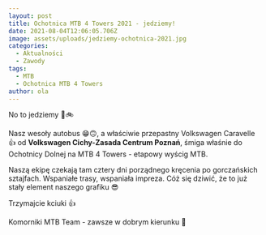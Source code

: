 ```yaml
---
layout: post
title: Ochotnica MTB 4 Towers 2021 - jedziemy!
date: 2021-08-04T12:06:05.706Z
image: assets/uploads/jedziemy-ochotnica-2021.jpg
categories:
  - Aktualności
  - Zawody
tags:
  - MTB
  - Ochotnica MTB 4 Towers
author: ola
---
```

No to jedziemy 🚚🚲

Nasz wesoły autobus 😁🙃, a właściwie przepastny Volkswagen  Caravelle 👍 od **Volkswagen Cichy-Zasada Centrum Poznań**, śmiga właśnie do Ochotnicy Dolnej na MTB 4 Towers - etapowy wyścig MTB.
<!--more-->

Naszą ekipę czekają tam cztery dni porządnego kręcenia po gorczańskich sztajfach. Wspaniałe trasy, wspaniała impreza. Cóż się dziwić, że to już stały element naszego grafiku 😎

Trzymajcie kciuki 👍

Komorniki MTB Team - zawsze w dobrym kierunku 🙂 